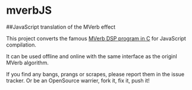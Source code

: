 # mverbJS
##JavaScript translation of the MVerb effect

This project converts the famous [MVerb DSP program in C](https://github.com/martineastwood/mverb) for JavaScript compilation.

It can be used offline and online with the same interface as the originl MVerb algorithm.

If you find any bangs, prangs or scrapes, please report them in the issue tracker. Or be an OpenSource warrier, fork it, fix it, push it!
